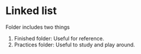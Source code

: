 # Linked list

Folder includes two things
1. Finished folder: Useful for reference.
2. Practices folder: Useful to study and play around.
